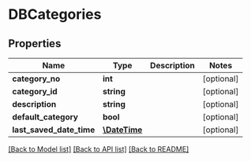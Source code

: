 # DBCategories

## Properties
Name | Type | Description | Notes
------------ | ------------- | ------------- | -------------
**category_no** | **int** |  | [optional] 
**category_id** | **string** |  | [optional] 
**description** | **string** |  | [optional] 
**default_category** | **bool** |  | [optional] 
**last_saved_date_time** | [**\DateTime**](\DateTime.md) |  | [optional] 

[[Back to Model list]](../README.md#documentation-for-models) [[Back to API list]](../README.md#documentation-for-api-endpoints) [[Back to README]](../README.md)


